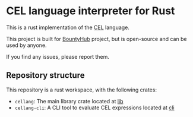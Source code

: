 # CEL language interpreter for Rust

This is a rust implementation of the [CEL](https://cel.dev/) language.

This project is built for [BountyHub](https://bountyhub.org) project, but is open-source and can be used by anyone.

If you find any issues, please report them.

## Repository structure

This repository is a rust workspace, with the following crates:

- `cellang`: The main library crate located at [lib](./crates/lib)
- `cellang-cli`: A CLI tool to evaluate CEL expressions located at [cli](./crates/cli)

